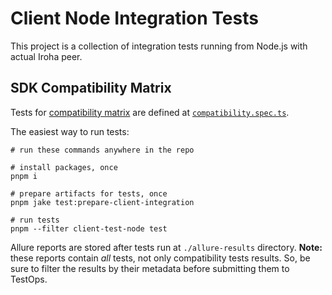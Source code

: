 # Client Node Integration Tests

This project is a collection of integration tests running from Node.js with actual Iroha peer.

## SDK Compatibility Matrix

Tests for [compatibility matrix](https://hyperledger.github.io/iroha-2-docs/reference/compatibility-matrix.html)
are defined at [`compatibility.spec.ts`](./test/compatibility.spec.ts).

The easiest way to run tests:

```shell
# run these commands anywhere in the repo

# install packages, once
pnpm i

# prepare artifacts for tests, once
pnpm jake test:prepare-client-integration

# run tests
pnpm --filter client-test-node test
```

Allure reports are stored after tests run at `./allure-results` directory.
**Note:** these reports contain _all_ tests, not only compatibility tests results.
So, be sure to filter the results by their metadata before submitting them to TestOps.
